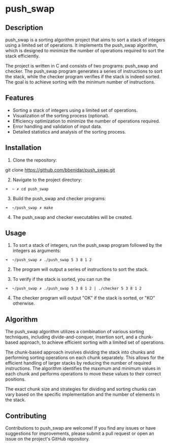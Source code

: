 # push_swap

## Description
push_swap is a sorting algorithm project that aims to sort a stack of integers using a limited set of operations. It implements the push_swap algorithm, which is designed to minimize the number of operations required to sort the stack efficiently.

The project is written in C and consists of two programs: push_swap and checker. The push_swap program generates a series of instructions to sort the stack, while the checker program verifies if the stack is indeed sorted. The goal is to achieve sorting with the minimum number of instructions.

## Features
- Sorting a stack of integers using a limited set of operations.
- Visualization of the sorting process (optional).
- Efficiency optimization to minimize the number of operations required.
- Error handling and validation of input data.
- Detailed statistics and analysis of the sorting process.

## Installation
1. Clone the repository:

git clone https://github.com/bbenidar/push_swap.git

2. Navigate to the project directory:

```➜  ~ ✗ cd push_swap```

3. Build the push_swap and checker programs:

```➜  ~/push_swap ✗ make```



4. The push_swap and checker executables will be created.

## Usage
1. To sort a stack of integers, run the push_swap program followed by the integers as arguments:

```➜  ~/push_swap ✗ ./push_swap 5 3 8 1 2```


2. The program will output a series of instructions to sort the stack.

3. To verify if the stack is sorted, you can run the

```➜  ~/push_swap ✗ ./push_swap 5 3 8 1 2 | ./checker 5 3 8 1 2```


4. The checker program will output "OK" if the stack is sorted, or "KO" otherwise.

## Algorithm
The push_swap algorithm utilizes a combination of various sorting techniques, including divide-and-conquer, insertion sort, and a chunk-based approach, to achieve efficient sorting with a limited set of operations.

The chunk-based approach involves dividing the stack into chunks and performing sorting operations on each chunk separately. This allows for the efficient handling of larger stacks by reducing the number of required instructions. The algorithm identifies the maximum and minimum values in each chunk and performs operations to move these values to their correct positions.

The exact chunk size and strategies for dividing and sorting chunks can vary based on the specific implementation and the number of elements in the stack.

## Contributing
Contributions to push_swap are welcome! If you find any issues or have suggestions for improvements, please submit a pull request or open an issue on the project's GitHub repository.
